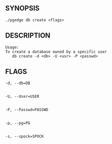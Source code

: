 ## SYNOPSIS
    ./pgedge db create <flags>
 
## DESCRIPTION
    Usage:
    To create a database owned by a specific user
       db create -d <db> -U <usr> -P <passwd>
 
## FLAGS
    -d, --db=DB
    
    
    -U, --User=USER
    
    
    -P, --Passwd=PASSWD
    
    
    -p, --pg=PG
    
    
    -s, --spock=SPOCK
    
    
